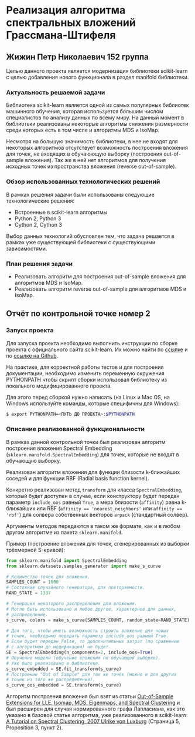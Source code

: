 # Реализация алгоритма спектральных вложений Грассмана-Штифеля
## Жижин Петр Николаевич 152 группа

Целью данного проекта является модернизация библиотеки scikit-learn с целью добавления нового функционала в раздел manifold библиотеки.

### Актуальность решаемой задачи

Библиотека scikit-learn является одной из самых популярных библиотек машинного обучения, которая используется большим 
числом специалистов по анализу данных по всему миру.
На данный момент в библиотеки реализованы некоторые алгоритмы снижения размерности среди которых есть в том числе и алгоритмы
MDS и IsoMap.

Несмотря на большую значимость библиотеки, в нее не входят для некоторых алгоритмов отсутствует возможность построения
вложения для точек, не входящих в обучаюющую выборку (построения out-of-sample вложения). Так же в ней нет алгоритмов
для получения исходных точек из пространства вложения (reverse out-of-sample).

### Обзор использованных технологических решений

В рамках решения задачи были использованы следующие технологические решения:

* Встроенные в scikit-learn алгоритмы
* Python 2, Python 3
* Cython 2, Cython 3

Выбор данных технологий обусловлен тем, что задача решается в рамках уже существующей библиотеки с существующими
зависимостями.

### План решения задачи

* Реализовать алгоритм для построения out-of-sample вложения для алгоритмов MDS и IsoMap.
* Реализовать алгоритм reverse out-of-sample для алгоритмов MDS и IsoMap.


## Отчёт по контрольной точке номер 2

### Запуск проекта

Для запуска проекта необходимо выполнить инструкции по 
сборке проекта с официального сайта scikit-learn.
Их можно найти по
[ссылке](http://scikit-learn.org/stable/developers/advanced_installation.html#installing-an-official-release)
и по [ссылке на Github](https://github.com/scikit-learn/scikit-learn/blob/master/CONTRIBUTING.md).

На практике, для корректной работы тестов и для построения документации,
необходимо изменить переменную окружения PYTHONPATH чтобы скрипт сборки использовал
библиотеку из локального модифицированного проекта.

Для этого перед сборкой нужно написать (на Linux и Mac OS, на Windows используйте
команды, которые специфичны для Windows):
```bash
$ export PYTHONPATH=<ПУТЬ ДО ПРОЕКТА>:$PYTHONPATH
```

### Описание реализованной функциональности

В рамках данной контрольной точки был реализован алгоритм построения
вложения Spectral Embedding (`sklearn.manifold.SpectralEmbedding`) для точек, которые не входят в обучающую выборку.

Реализован алгоритм вложения для функции близости k-ближайших соседей
и для функции RBF (Radial basis function kernel).

Конкретно реализован метод `transform` для класса `SpectralEmbedding`,
который будет доступен в случае, если конструктору будет передан
параметр `include_oos` равный `True`, а мера близости (`affinity`) равна
k-ближайших или RBF (`affinity == 'nearest_neighbors'` или
 `affinity == 'rbf'`) для солвера собственных векторов `arpack` (стандартный солвер).
 
Аргументы методов передаются в таком же формате, как и в любом другом алгоритме из
пакета `sklearn.manifold`.

Пример (построение вложения для точек, сгенерированных из выборки
трёхмерной S-кривой):
```python
from sklearn.manifold import SpectralEmbedding
from sklearn.datasets.samples_generator import make_s_curve

# Количество точек для вложения.
SAMPLES_COUNT = 1000
# Состояние случайного генератора, для повторяемости.
RAND_STATE = 1337

# Генерация некоторого распределения для вложения.
# Могло быть использовано и любое другое, характерное для данных,
# распределение.
s_curve, colors = make_s_curve(SAMPLES_COUNT, random_state=RAND_STATE)

# Для того, чтобы иметь возможность строить вложение для новых
# точек, необходимо передать параметр include_oos равный True.
# Если будет передан False, то дополнительных затрат (по сравнению
# с алгоритмом до модификации) не будет.
SE = SpectralEmbedding(n_components=2, include_oos=True)
# Обучение модели (обучение вложения по обучающей выборке).
# Уже было реализовано в библиотеке.
s_curve_embedded = SE.fit_transform(s_curve)
# Построение "Out of Sample" для тех же точек (можно и для других
# точек из того же распределения).
s_curve_oos_embedded = SE.transform(s_curve)
```

Алгоритм построения вложения был взят из статьи 
[Out-of-Sample Extensions for LLE, Isomap, MDS, Eigenmaps, and Spectral Clustering](http://citeseerx.ist.psu.edu/viewdoc/download?doi=10.1.1.420.5053&rep=rep1&type=pdf)
и был расширен для случая нормированного графа Лапласиана, как это
указано в базовой статье алгоритма, уже реализованного в scikit-learn:
[A Tutorial on Spectral Clustering, 2007 Ulrike von Luxburg](http://citeseerx.ist.psu.edu/viewdoc/summary?doi=10.1.1.165.9323)
(Страница 5, Proposition 3, пункт 2).
    
